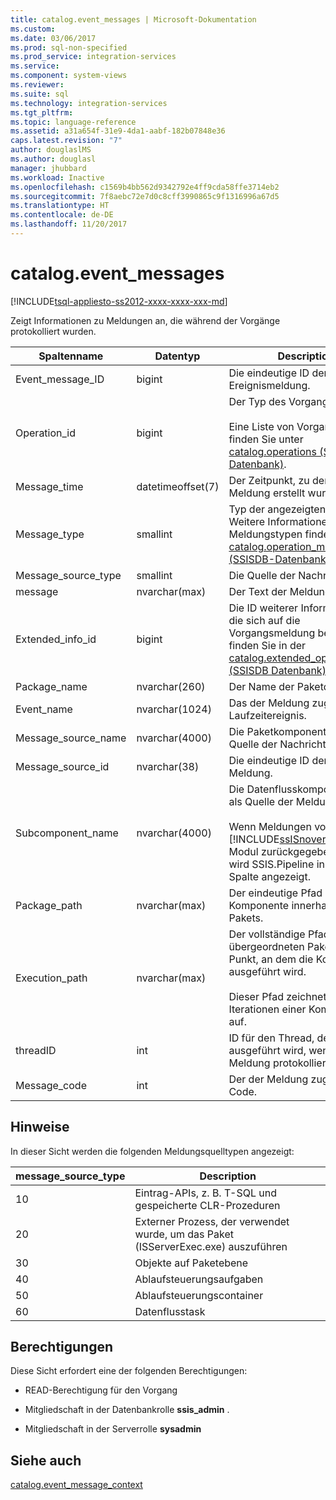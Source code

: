 ```yaml
---
title: catalog.event_messages | Microsoft-Dokumentation
ms.custom: 
ms.date: 03/06/2017
ms.prod: sql-non-specified
ms.prod_service: integration-services
ms.service: 
ms.component: system-views
ms.reviewer: 
ms.suite: sql
ms.technology: integration-services
ms.tgt_pltfrm: 
ms.topic: language-reference
ms.assetid: a31a654f-31e9-4da1-aabf-182b07848e36
caps.latest.revision: "7"
author: douglaslMS
ms.author: douglasl
manager: jhubbard
ms.workload: Inactive
ms.openlocfilehash: c1569b4bb562d9342792e4ff9cda58ffe3714eb2
ms.sourcegitcommit: 7f8aebc72e7d0c8cff3990865c9f1316996a67d5
ms.translationtype: HT
ms.contentlocale: de-DE
ms.lasthandoff: 11/20/2017
---
```

# <a name="catalogeventmessages"></a>catalog.event_messages
[!INCLUDE[tsql-appliesto-ss2012-xxxx-xxxx-xxx-md](../../includes/tsql-appliesto-ss2012-xxxx-xxxx-xxx-md.md)]

  Zeigt Informationen zu Meldungen an, die während der Vorgänge protokolliert wurden.  
  
|Spaltenname|Datentyp|Description|  
|-----------------|---------------|-----------------|  
|Event_message_ID|bigint|Die eindeutige ID der Ereignismeldung.|  
|Operation_id|bigint|Der Typ des Vorgangs.<br /><br /> Eine Liste von Vorgangstypen finden Sie unter [catalog.operations &#40;SSISDB-Datenbank&#41;](../../integration-services/system-views/catalog-operations-ssisdb-database.md).|  
|Message_time|datetimeoffset(7)|Der Zeitpunkt, zu dem die Meldung erstellt wurde.|  
|Message_type|smallint|Typ der angezeigten Meldung. Weitere Informationen zu Meldungstypen finden Sie unter [catalog.operation_messages &#40;SSISDB-Datenbank&#41;](../../integration-services/system-views/catalog-operation-messages-ssisdb-database.md).|  
|Message_source_type|smallint|Die Quelle der Nachricht.|  
|message|nvarchar(max)|Der Text der Meldung.|  
|Extended_info_id|bigint|Die ID weiterer Informationen, die sich auf die Vorgangsmeldung beziehen, finden Sie in der [catalog.extended_operation_info &#40;SSISDB Datenbank&#41;](../../integration-services/system-views/catalog-extended-operation-info-ssisdb-database.md)-Sicht.|  
|Package_name|nvarchar(260)|Der Name der Paketdatei.|  
|Event_name|nvarchar(1024)|Das der Meldung zugeordnete Laufzeitereignis.|  
|Message_source_name|nvarchar(4000)|Die Paketkomponente, die als Quelle der Nachricht dient.|  
|Message_source_id|nvarchar(38)|Die eindeutige ID der Quelle der Meldung.|  
|Subcomponent_name|nvarchar(4000)|Die Datenflusskomponente, die als Quelle der Meldung dient.<br /><br /> Wenn Meldungen vom [!INCLUDE[ssISnoversion](../../includes/ssisnoversion-md.md)]-Modul zurückgegeben werden, wird SSIS.Pipeline in dieser Spalte angezeigt.|  
|Package_path|nvarchar(max)|Der eindeutige Pfad der Komponente innerhalb des Pakets.|  
|Execution_path|nvarchar(max)|Der vollständige Pfad vom übergeordneten Paket zu dem Punkt, an dem die Komponente ausgeführt wird.<br /><br /> Dieser Pfad zeichnet auch Iterationen einer Komponente auf.|  
|threadID|int|ID für den Thread, der ausgeführt wird, wenn die Meldung protokolliert wird.|  
|Message_code|int|Der der Meldung zugeordnete Code.|  
  
## <a name="remarks"></a>Hinweise  
 In dieser Sicht werden die folgenden Meldungsquelltypen angezeigt:  
  
|**message_source_type**|Description|  
|-------------------------------|-----------------|  
|10|Eintrag-APIs, z. B. T-SQL und gespeicherte CLR-Prozeduren|  
|20|Externer Prozess, der verwendet wurde, um das Paket (ISServerExec.exe) auszuführen|  
|30|Objekte auf Paketebene|  
|40|Ablaufsteuerungsaufgaben|  
|50|Ablaufsteuerungscontainer|  
|60|Datenflusstask|  
  
## <a name="permissions"></a>Berechtigungen  
 Diese Sicht erfordert eine der folgenden Berechtigungen:  
  
-   READ-Berechtigung für den Vorgang  
  
-   Mitgliedschaft in der Datenbankrolle **ssis_admin** .  
  
-   Mitgliedschaft in der Serverrolle **sysadmin**  
  
## <a name="see-also"></a>Siehe auch  
 [catalog.event_message_context](../../integration-services/system-views/catalog-event-message-context.md)  
  
  
